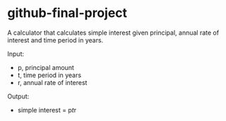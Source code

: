 # github-final-project

A calculator that calculates simple interest given principal, annual rate of interest and time period in years.

Input:  
+ p, principal amount  
+ t, time period in years  
+ r, annual rate of interest  

Output:  
+ simple interest = p*t*r

